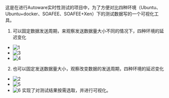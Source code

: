 这是在进行Autoware实时性测试的项目中，为了方便对比四种环境（Ubuntu、Ubuntu+docker、SOAFEE、SOAFEE+Xen）下的测试数据写的一个可视化工具。
1. 可以固定数据发送周期，来观察发送数据量大小不同的情况下，四种环境的延迟变化
- ![1](https://github.com/18722064553/test-results-visualization/assets/80340040/4a990a77-641e-4a1d-9f8e-112c0b334b83)
- ![3](https://github.com/18722064553/test-results-visualization/assets/80340040/2fede66a-4795-4131-bef2-45c4ec16d6b7)
- ![4](https://github.com/18722064553/test-results-visualization/assets/80340040/1bc48dd0-38d3-4864-ac68-cc936b171cd2)
2. 也可以固定发送数据量大小，观察改变数据的发送周期，四种环境的延迟变化
- ![2](https://github.com/18722064553/test-results-visualization/assets/80340040/e551cb03-f6de-4aa0-89b7-f9c835b8741a)
- ![5](https://github.com/18722064553/test-results-visualization/assets/80340040/ff8ecf29-6e1c-4c52-9b5e-8c9157cd3f51)
- ![6](https://github.com/18722064553/test-results-visualization/assets/80340040/69fea05c-7d6e-4837-a33c-7dd0a4a1f314)
实现了对测试结果按需选取，并进行可视化。

